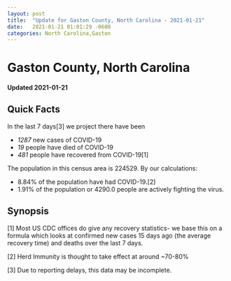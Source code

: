 ```yaml
---
layout: post
title:  "Update for Gaston County, North Carolina - 2021-01-21"
date:   2021-01-21 01:01:29 -0600
categories: North Carolina,Gaston
---
```


# Gaston County, North Carolina
#### Updated 2021-01-21

## Quick Facts

In the last 7 days[3] we project there have been
- *1287* new cases of COVID-19
- *19* people have died of COVID-19
- *481* people have recovered from COVID-19[1]

The population in this census area is 224529. By our calculations:
- 8.84% of the population have had COVID-19.[2]
- 1.91% of the population or 4290.0 people are actively fighting the virus.

## Synopsis




[1] Most US CDC offices do give any recovery statistics- we base this on a formula which looks at confirmed new cases
15 days ago (the average recovery time) and deaths over the last 7 days.

[2] Herd Immunity is thought to take effect at around ~70-80%

[3] Due to reporting delays, this data may be incomplete.
 
    
